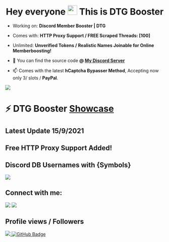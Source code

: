 


<h1 align="center">Hey everyone <img src="https://raw.githubusercontent.com/MartinHeinz/MartinHeinz/master/wave.gif" width="30px"> This is DTG Booster </h1>




- Working on: **Discord Member Booster | DTG**
- Comes with: **HTTP Proxy Support / FREE Scraped Threads: [100]**
- Unlimited: **Unverified Tokens / Realistic Names Joinable for Online Memberboosting!**


- 🚀 You can find the source code  **@ [My Discord Server](https://discord.link/200IQ)**

- 📫 Comes with the latest **hCaptcha Bypasser Method**, Accepting now only 3/ slots / **PayPal**.





<p align="left"> 
    <a href="https://www.youtube.com/channel/UCyLR4Dz8W9UFYZP_myK67Qw" target="_blank"> <img src="https://i.imgur.com/DJZ9H00.gif"/> </a> 



 #  ⚡ DTG Booster **[Showcase](https://www.youtube.com/channel/UCyLR4Dz8W9UFYZP_myK67Qw)**
 ## **Latest Update** 15/9/2021 
 ## **Free HTTP Proxy Support Added!**
 ## **Discord DB Usernames with {Symbols}**
<p align="left"> 
    <a href="https://www.youtube.com/channel/UCyLR4Dz8W9UFYZP_myK67Qw" target="_blank"> <img src="https://i.imgur.com/s3XSFoc.png"/> </a> 

<p align="left">




## **Connect with me:**
<a href = "https://www.instagram.com/destruction.jpg/"><img src="https://img.icons8.com/fluent/48/000000/instagram-new.png"/></a>
<a href = "https://www.youtube.com/channel/UCyLR4Dz8W9UFYZP_myK67Qw"><img src="https://img.icons8.com/color/48/000000/youtube-play.png"/></a>

</p>

##  **Profile views / Followers**
<a href="https://github.com/Meghna-DAS/github-profile-views-counter">
    <img src="https://komarev.com/ghpvc/?username=24host">
</a>
<a href="https://github.com/24host?tab=followers"><img src="https://img.shields.io/github/followers/24host?label=Followers&style=social" alt="GitHub Badge"></a>
